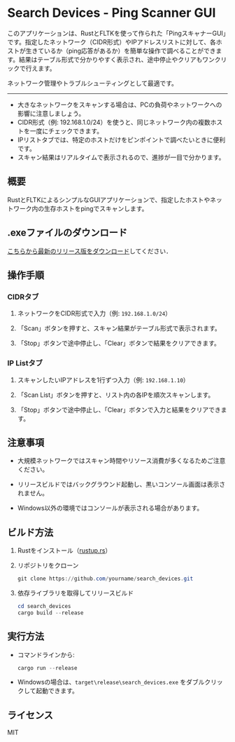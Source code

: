 # Search Devices - Ping Scanner GUI

このアプリケーションは、RustとFLTKを使って作られた「PingスキャナーGUI」です。指定したネットワーク（CIDR形式）やIPアドレスリストに対して、各ホストが生きているか（ping応答があるか）を簡単な操作で調べることができます。結果はテーブル形式で分かりやすく表示され、途中停止やクリアもワンクリックで行えます。

ネットワーク管理やトラブルシューティングとして最適です。

---

- 大きなネットワークをスキャンする場合は、PCの負荷やネットワークへの影響に注意しましょう。
- CIDR形式（例: 192.168.1.0/24）を使うと、同じネットワーク内の複数ホストを一度にチェックできます。
- IPリストタブでは、特定のホストだけをピンポイントで調べたいときに便利です。
- スキャン結果はリアルタイムで表示されるので、進捗が一目で分かります。


## 概要

RustとFLTKによるシンプルなGUIアプリケーションで、指定したホストやネットワーク内の生存ホストをpingでスキャンします。

## .exeファイルのダウンロード

[こちらから最新のリリース版をダウンロード](https://github.com/T3pp31/search_devices/releases)してください．

## 操作手順

### CIDRタブ

1. ネットワークをCIDR形式で入力（例: `192.168.1.0/24`）

2. 「Scan」ボタンを押すと、スキャン結果がテーブル形式で表示されます。

3. 「Stop」ボタンで途中停止し、「Clear」ボタンで結果をクリアできます。

### IP Listタブ

1. スキャンしたいIPアドレスを1行ずつ入力（例: `192.168.1.10`）

2. 「Scan List」ボタンを押すと、リスト内の各IPを順次スキャンします。

3. 「Stop」ボタンで途中停止し、「Clear」ボタンで入力と結果をクリアできます。

## 注意事項

- 大規模ネットワークではスキャン時間やリソース消費が多くなるためご注意ください。

- リリースビルドではバックグラウンド起動し、黒いコンソール画面は表示されません。

- Windows以外の環境ではコンソールが表示される場合があります。

## ビルド方法

1. Rustをインストール（[rustup.rs](https://rustup.rs/)）

2. リポジトリをクローン

   ```powershell
   git clone https://github.com/yourname/search_devices.git
   ```

3. 依存ライブラリを取得してリリースビルド

   ```powershell
   cd search_devices
   cargo build --release
   ```

## 実行方法

- コマンドラインから:

  ```powershell
  cargo run --release
  ```

- Windowsの場合は、`target\release\search_devices.exe` をダブルクリックして起動できます。

## ライセンス

MIT
